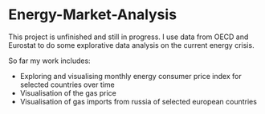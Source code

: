 # Energy-Market-Analysis

This project is unfinished and still in progress. I use data from OECD and Eurostat to do some explorative data analysis on the current energy crisis.

So far my work includes:

* Exploring and visualising monthly energy consumer price index for selected countries over time
* Visualisation of the gas price
* Visualisation of gas imports from russia of selected european countries 
